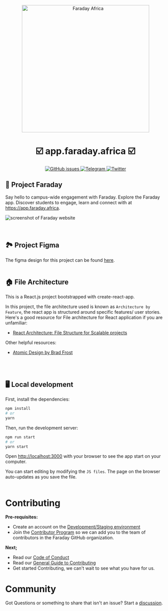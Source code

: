 <div align="center">
  <br>

  <img alt="Faraday Africa" src="https://github.com/faradayafrica/Faraday-frontend/assets/90288585/cffb87d2-eac8-4402-81ec-bc22c313a8cb" width="400px">
  <h1>☑️ app.faraday.africa ☑️</h1>
</div>
<p align="center">
  <a href="https://github.com/faradayafrica/Faraday-frontend/issues">
    <img src="https://img.shields.io/github/issues/faradayafrica/Faraday-frontend" alt="GitHub issues">
  </a>
  
  <a href="https://t.me/+Ekm9DS5Ucb5mMmQ0">
    <img src="https://img.shields.io/discord/714698561081704529.svg?label=&logo=telegram&logoColor=ffffff&color=229ED9&labelColor=229ED9" alt="Telegram">
  </a>

  <a href="https://twitter.com/faradayafrica">
    <img src="https://img.shields.io/twitter/follow/faradayafrica?label=Follow&style=social" alt="Twitter">
  </a>
 </p>
 
  ## 🎈 Project Faraday
  Say hello to campus-wide engagement with Faraday. Explore the Faraday app. Discover students to engage, learn and connect with at https://app.faraday.africa. 
 
 ![screenshot of Faraday website](https://github.com/faradayafrica/Faraday-frontend/assets/90288585/78449ebc-9f9e-46c8-b85d-645c8c354e47)
 <br><br><br>

 ## 🏞️ Project Figma
 The figma design for this project can be found [here](https://www.figma.com/file/GmdqdKpgeXsuNo7WoF1xNq/User-Interface?type=design&t=KMqiSeuVA3qv1MH0-1).
 <br><br>
 
 ## 🏠 File Architecture
This is a React.js project bootstrapped with create-react-app.

In this project, the file architecture used is known as `Architecture by Feature`, the react app is structured around specific features/ user stories.  Here's a good resource for File architecture for React application if you are unfamiliar:

- [React Architecture: File Structure for Scalable projects](https://kingslee.hashnode.dev/file-structure-for-scalable-projects#heading-architecture-by-feature)

Other helpful resources:
- [Atomic Design by Brad Frost](https://bradfrost.com/blog/post/atomic-web-design/)

  <br><br>
 ## 🖥️ Local development
 First, install the dependencies:
```bash
npm install
# or
yarn
````

Then, run the development server:

```bash
npm run start
# or
yarn start
```

Open [http://localhost:3000](http://localhost:3000) with your browser to see the app start on your computer.

You can start editing by modifying the `JS files`. The page on the browser auto-updates as you save the file.
<br><br>

# Contributing
**Pre-requisites:**
- Create an account on the [Development/Staging environment](https://app-staging.faraday.africa)
- Join the [Contributor Program](https://frda.me/become-a-contributor) so we can add you to the team of contributors in the Faraday GitHub organization.

**Next;**
- Read our [Code of Conduct](https://github.com/faradayafrica/.github/code_of_conduct.md)
- Read our [General Guide to Contributing](https://github.com/faradayafrica/.github/contributing.md)
- Get started Contributing, we can't wait to see what you have for us.

# Community
Got Questions or something to share that isn't an issue? Start a [discussion](https://github.com/faradayafrica/Faraday-frontend/discussions/new/choose).
